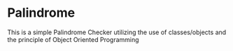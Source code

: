 # Palindrome
This is a simple Palindrome Checker utilizing the use of classes/objects and the principle of Object Oriented Programming
